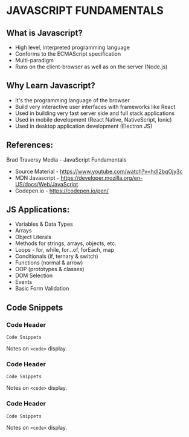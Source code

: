 # JAVASCRIPT FUNDAMENTALS 


## What is Javascript?
- High level, interpreted programming language
- Conforms to the ECMAScript specification
- Multi-paradigm
- Runs on the client-browser as well as on the server (Node.js)


## Why Learn Javascript?
- It's the programming language of the browser
- Build very interactive user interfaces with frameworks like React
- Used in building very fast server side and full stack applications
- Used in mobile development (React Native, NativeScript, Ionic)
- Used in desktop application development (Electron JS)


## References:
Brad Traversy Media - JavaScript Fundamentals
- Source Material - https://www.youtube.com/watch?v=hdI2bqOjy3c
- MDN Javascript - https://developer.mozilla.org/en-US/docs/Web/JavaScript
- Codepen.io - https://codepen.io/pen/


## JS Applications:
- Variables & Data Types
- Arrays
- Object Literals
- Methods for strings, arrays, objects, etc.
- Loops - for, while, for...of, forEach, map
- Conditionals (if, ternary & switch)
- Functions (normal & arrow)
- OOP (prototypes & classes)
- DOM Selection
- Events
- Basic Form Validation 


<!-- CODE SNIPPETS  -->


## Code Snippets


### Code Header
```
Code Snippets
```
Notes on ```<code>``` display.


### Code Header
```
Code Snippets
```
Notes on ```<code>``` display.


### Code Header
```
Code Snippets
```
Notes on ```<code>``` display.


